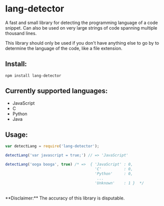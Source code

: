 lang-detector
=====
A fast and small library for detecting the programming language of a code snippet. Can also be used on very large strings of code spanning multiple thousand lines.

This library should only be used if you don't have anything else to go by to determine the language of the code, like a file extension.

## Install:
```Shell
npm install lang-detector
```

## Currently supported languages:
* JavaScript
* C
* Python
* Java

## Usage:
```JavaScript
var detectLang = require('lang-detector');

detectLang('var javascript = true;') // => 'JavaScript'

detectLang('ooga booga', true) /* =>  { 'JavaScript' : 0,
                                        'C'          : 0,
                                        'Python'     : 0,
                                         ...
                                        'Unknown'    : 1 }  */

```
<br>
**Disclaimer:** The accuracy of this library is disputable.